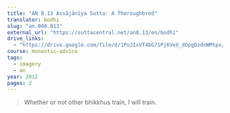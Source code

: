 ```yaml
---
title: "AN 8.13 Assājānīya Sutta: A Thoroughbred"
translator: bodhi
slug: "an.008.013"
external_url: "https://suttacentral.net/an8.13/en/bodhi"
drive_links:
  - "https://drive.google.com/file/d/1PoJIxVT4bG71Pj6VeX_dOpgDzdnWMtpx/view?usp=drivesdk"
course: monastic-advice
tags:
  - imagery
  - an
year: 2012
pages: 2
---
```


> Whether or not other bhikkhus train, I will train.
